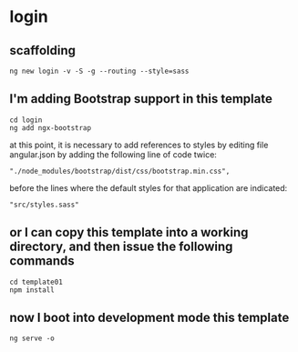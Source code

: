 # login

## scaffolding

```shell
ng new login -v -S -g --routing --style=sass
```

## I'm adding Bootstrap support in this template

```shell
cd login
ng add ngx-bootstrap
```

at this point, it is necessary to add references to styles by editing file angular.json by adding the following line of code twice:

```text
"./node_modules/bootstrap/dist/css/bootstrap.min.css",
```

before the lines where the default styles for that application are indicated:

```text
"src/styles.sass"
```

## or I can copy this template into a working directory, and then issue the following commands

```shell
cd template01
npm install
```

## now I boot into development mode this template

```shell
ng serve -o
```
